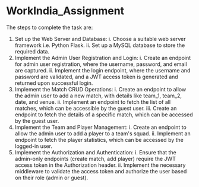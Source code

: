 # WorkIndia_Assignment
The steps to complete the task are:

1. Set up the Web Server and Database:
   i. Choose a suitable web server framework i.e. Python Flask.
   ii. Set up a MySQL database to store the required data.
2. Implement the Admin User Registration and Login:
   i. Create an endpoint for admin user registration, where the username, password, and email are captured.
   ii. Implement the login endpoint, where the username and password are validated, and a JWT access token is generated and returned upon successful login.
3. Implement the Match CRUD Operations:
   i. Create an endpoint to allow the admin user to add a new match, with details like team_1, team_2, date, and venue.
   ii. Implement an endpoint to fetch the list of all matches, which can be accessible by the guest user.
   iii. Create an endpoint to fetch the details of a specific match, which can be accessed by the guest user.
4. Implement the Team and Player Management:
   i. Create an endpoint to allow the admin user to add a player to a team's squad.
   ii. Implement an endpoint to fetch the player statistics, which can be accessed by the logged-in user.
5. Implement the Authorization and Authentication:
   i. Ensure that the admin-only endpoints (create match, add player) require the JWT access token in the Authorization header.
   ii. Implement the necessary middleware to validate the access token and authorize the user based on their role (admin or guest).
